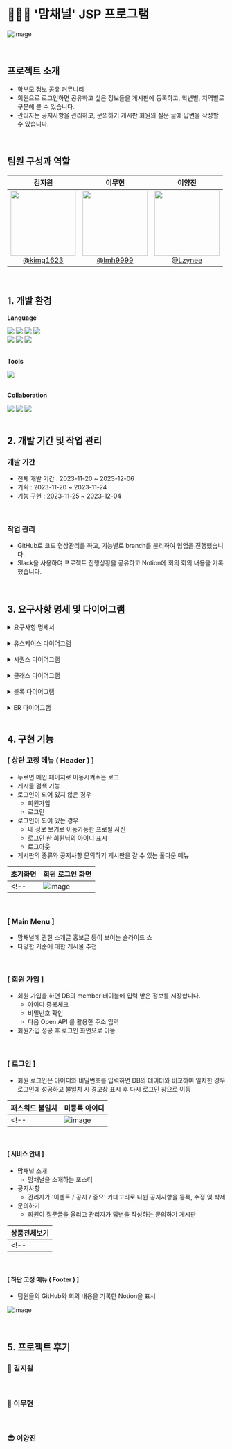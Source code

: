 # 👨‍👩‍👦 '맘채널' JSP 프로그램

![image](https://github.com/ChunjaeMomCh/MomChannel/assets/145963633/de76197b-ea4a-4f3b-9ce7-259cc508b6fb)



<br>

## 프로젝트 소개

- 학부모 정보 공유 커뮤니티
- 회원으로 로그인하면 공유하고 싶은 정보들을 게시판에 등록하고, 학년별, 지역별로 구분해 볼 수 있습니다.
- 관리자는 공지사항을 관리하고,  문의하기 게시판 회원의 질문 글에 답변을 작성할 수 있습니다.

<br>

## 팀원 구성과 역할

<div align="center">

| **김지원** | **이무현** | **이양진** |
| :------: | :------: | :------: |
| [<img src="https://avatars.githubusercontent.com/u/40616792?v=4" height=150 width=150> <br/> @kimg1623](https://github.com/kimg1623) | [<img src="https://avatars.githubusercontent.com/u/145963633?v=4" height=150 width=150> <br/> @lmh9999](https://github.com/LMH9999) | [<img src="https://avatars.githubusercontent.com/u/145524819?v=4" height=150 width=150> <br/> @Lzynee](https://github.com/Lzynee) |


</div>

<br>

## 1. 개발 환경

**Language** 
<div>
<img src="https://img.shields.io/badge/Java-007396?style=for-the-badge&logo=Java&logoColor=white">
<img src="https://img.shields.io/badge/MySQL-4479A1?style=for-the-badge&logo=mysql&logoColor=white">
<img src="https://img.shields.io/badge/MariaDB-003545?style=for-the-badge&logo=mariadb&logoColor=white"> 
<img src="https://img.shields.io/badge/Mybatis-000000?style=for-the-badge&logo=Fluentd&logoColor=fff"/><br>
<img src="https://img.shields.io/badge/HTML5-E34F26?style=for-the-badge&logo=HTML5&logoColor=fff"/>
<img src="https://img.shields.io/badge/CSS3-1572B6?style=for-the-badge&logo=CSS3&logoColor=fff"/>
<img src="https://img.shields.io/badge/JavaScript-F7DF1E?style=for-the-badge&logo=JavaScript&logoColor=000"/>
</div> 
<br>

**Tools** 
<div>
<img src="https://img.shields.io/badge/IntelliJIDEA-000000?style=for-the-badge&logo=intellijidea&logoColor=white"></div>  
<br>

**Collaboration** 
<div>
<img src="https://img.shields.io/badge/GitHub-181717?style=for-the-badge&logo=GitHub&logoColor=white">
<img src="https://img.shields.io/badge/gitkraken-179287?style=for-the-badge&logo=gitkraken&logoColor=white">
<img src="https://img.shields.io/badge/Notion-000000?style=for-the-badge&logo=Notion&logoColor=white">
</div>
<br>

## 2. 개발 기간 및 작업 관리

### 개발 기간

- 전체 개발 기간 : 2023-11-20 ~ 2023-12-06
- 기획 : 2023-11-20 ~ 2023-11-24
- 기능 구현 : 2023-11-25 ~ 2023-12-04

<br>

### 작업 관리

- GitHub로 코드 형상관리를 하고, 기능별로 branch를 분리하여 협업을 진행했습니다.
- Slack을 사용하여 프로젝트 진행상황을 공유하고 Notion에 회의 회의 내용을 기록했습니다.

<br>

## 3. 요구사항 명세 및 다이어그램

<details>
  <summary>요구사항 명세서</summary>

  1. 공통 및 메인화면
  ![image](https://github.com/LMH9999/MomChannel/assets/145963633/a37e28d0-d9cf-4776-9f90-8a23de130f9c)

  2. 학부모 정보 공유 게시판
   ![image](https://github.com/LMH9999/MomChannel/assets/145963633/d770a942-9245-4023-9480-1905d4c6914d)

  3. 공지사항 게시판
   ![image](https://github.com/LMH9999/MomChannel/assets/145963633/eb2138f7-a46e-4dc7-93e4-09dad58f5f22)

  4. 문의하기 게시판
   ![image](https://github.com/LMH9999/MomChannel/assets/145963633/16f39925-86b9-4b60-acbe-aea63d44a965)
  
  5. 로그인
  ![image](https://github.com/LMH9999/MomChannel/assets/145963633/9a3547b4-8289-40a1-b465-74fcb4307b44)

  6. 회원가입 
  ![image](https://github.com/LMH9999/MomChannel/assets/145963633/aeb9bcad-2557-4e08-8a00-deee7c378537)


</details>

  
<br>

<details>
  <summary>유스케이스 다이어그램</summary>

 <!-- ![image (4)](https://github.com/jyeeeh/Shopping-CLI-Java/assets/145963612/a04ebb93-1788-4e51-98d7-df8a6b5d033b) -->
  ![image](https://github.com/ChunjaeMomCh/MomChannel/assets/145963633/d143c9f2-23a2-4e43-8e5f-be24c2611a71)



</details>

<br>

<details>
  <summary>시퀀스 다이어그램</summary>

  1. Actor : 회원 ( Post )

  ![image](https://github.com/ChunjaeMomCh/MomChannel/assets/145963633/bede9070-4422-4788-8f79-61428f1b29eb)

  2. Actor : 회원 ( CS )

  ![image](https://github.com/ChunjaeMomCh/MomChannel/assets/145963633/30e7e127-7d20-41f8-b853-8a7bed173d48)

  3. Actor : 관리자

  ![image](https://github.com/ChunjaeMomCh/MomChannel/assets/145963633/91e895c6-7ce4-47b2-b9cd-fe4e7842477f)


</details>

<br>

<details>
  <summary>클래스 다이어그램</summary>

<!-- ![class](https://github.com/kimg1623/Shopping-CLI-Java/assets/145963704/a574220c-39cd-436f-85f4-f3b2600a660c) -->



</details>

<br>

<details>
  <summary>블록 다이어그램</summary>

  ![image](https://github.com/LMH9999/MomChannel/assets/145963633/0b770a0c-3e1e-4c7e-a7a3-5d61c010d37e)

</details>

<br>

<details>
  <summary>ER 다이어그램</summary>
  
  ![image](https://github.com/LMH9999/MomChannel/assets/145963633/b28899ae-247f-4538-b150-9f905200b356)

</details>

<br>


## 4. 구현 기능

### [ 상단 고정 메뉴 ( Header ) ]
- 누르면 메인 페이지로 이동시켜주는 로고
- 게시물 검색 기능
- 로그인이 되어 있지 않은 경우
  - 회원가입
  - 로그인
- 로그인이 되어 있는 경우
  - 내 정보 보기로 이동가능한 프로필 사진
  - 로그인 한 회원님의 아이디 표시
  - 로그아웃 
- 게시판의 종류와 공지사항 문의하기 게시판을 갈 수 있는 풀다운 메뉴

| 초기화면 | 회원 로그인 화면 |
| --- | --- |
<!-- | ![image](https://github.com/kimg1623/Shopping-CLI-Java/assets/145963790/0ada0842-b780-4db9-87d2-e84ca17faa16) | ![image](https://github.com/kimg1623/Shopping-CLI-Java/assets/145963790/a82d09a7-5722-4ebe-94ea-87fcf39163f7) | -->


<br>

### [ Main Menu ]
- 맘채널에 관한 소개글 홍보글 등이 보이는 슬라이드 쇼
- 다양한 기준에 대한 게시물 추천
  
<!--   ![image](https://github.com/kimg1623/Shopping-CLI-Java/assets/145963790/98e02ab3-449e-45a8-a302-17280991e456) -->


<br>


### [ 회원 가입 ]
- 회원 가입을 하면 DB의 member 테이블에 입력 받은 정보를 저장합니다.
  - 아이디 중복체크
  - 비밀번호 확인
  - 다음 Open API 를 활용한 주소 입력
- 회원가입 성공 후 로그인 화면으로 이동
  
<!--   ![image](https://github.com/kimg1623/Shopping-CLI-Java/assets/145963790/98e02ab3-449e-45a8-a302-17280991e456) -->


<br>

### [ 로그인 ]
- 회원 로그인은 아이디와 비밀번호를 입력하면 DB의 데이터와 비교하여 일치한 경우 로그인에 성공하고 불일치 시 경고창 표시 후 다시 로그인 창으로 이동

| 패스워드 불일치 | 미등록 아이디 |
| --- | --- |
<!-- | ![image](https://github.com/kimg1623/Shopping-CLI-Java/assets/145963790/f3e5f591-4a23-4344-9ded-7bdb9ea82821) | ![image](https://github.com/kimg1623/Shopping-CLI-Java/assets/145963790/b99398b4-648d-4225-9689-85a1d172741d)| -->


<br>

#### [ 서비스 안내 ]
- 맘채널 소개
  - 맘채널을 소개하는 포스터
- 공지사항
  - 관리자가 '이벤트 / 공지 / 중요' 카테고리로 나뉜 공지사항을 등록, 수정 및 삭제
- 문의하기
  - 회원이 질문글을 올리고 관리자가 답변을 작성하는 문의하기 게시판

| 상품전체보기 |
|----------|
<!-- |![image](https://github.com/kimg1623/Shopping-CLI-Java/assets/145963790/c0801a23-3e3a-4c2a-8c12-162d39f1b70f)| -->

<br>



#### [ 하단 고정 메뉴 ( Footer ) ]
- 팀원들의 GitHub와 회의 내용을 기록한 Notion을 표시

![image](https://github.com/LMH9999/MomChannel/assets/145963633/871a3c12-bd13-429c-87d0-473bc784c109)


<br>



## 5. 프로젝트 후기

### 🍊 김지원

<!-- 코드를 설계할 때 가장 기본이라고 할 수 있는 CRUD를 처음으로 직접 적용해본 경험이었습니다. 만든 코드로 기능을 구현해보고 그것을 DB와 연동하여 IntelliJ에 나타냈지만, DB 구축에는 아직 낯설어 참여하지 못했던 것이 아쉬웠습니다. 프로젝트를 진행하면서 가장 크게 느꼈던 점이 있었습니다. 바로 '완벽'했을 때 비로소 프로젝트가 '완성'된다는 것이었습니다. 예를 들면 부여된 값 외의 다른 값을 입력할 때에도 코딩을 하는 것처럼 모든 상황을 대비할 수 있어야 한다고 생각했습니다. 부족한 부분은 Git과 함께 리뷰를 하면서 조금씩 채워나가겠습니다. -->

<br>

### 👻 이무현

<!-- 이번 프로젝트에서는 CRUD기능을 모두 활용하는 것과 MVC패턴을 적용해보기 위해 노력했다. 화면을 구성하면서 CRUD가 모두 구현이 가능한지 점검했고, 이후 필요한 데이터들로 DB를 구축했는데 실제 개발을 진행하다보니 다시 고쳐야할 부분들이 보였다. 프로젝트 계획이 탄탄해야하는 이유를 경험할 수 있었다. MVC2 패턴을 적용해보고 싶었는데, Controller와 Service의 차이를 이해하는데 어려워서 완벽히 적용은 어려웠지만 시도해봤다는 점이 의미있었다. 처음으로 Git을 제대로 사용해서 진행한 프로젝트였는데, Git협업에 자신감이 조금 생기게 된 것 같다. -->

<br>

### 😎 이양진


<!-- 처음으로 CRUD 기능을 구현하며 데이터베이스와의 상호작용을 경험했다. 화면을 구성하고 각 기능을 완성하며 결합하는 과정에서 예상치 못한 오류들이 발생하였다. 이러한 상황에 대비하여 팀원들과의 협업 과정에서 커뮤니케이션과 주석의 중요성을 느낄 수 있었다. 또한, 프로젝트를 시작하기 전에 요구사항 명세서와 다이어그램을 제작하면서 개발의 전체적인 흐름을 파악할 수 있는 기회였다. 처음 개발 프로젝트를 진행하면서 효율적인 코드 작성과 패키지 및 클래스 분리에 대한 어려움이 있었다. 이러한 부분에 대한 보완이 필요하다고 느꼈다. -->

<br>

